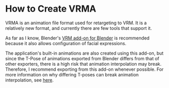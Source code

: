 # How to Create VRMA

VRMA is an animation file format used for retargeting to VRM.
It is a relatively new format, and currently there are few tools that support it.

As far as I know, Blender's [VRM add-on for Blender](https://vrm-addon-for-blender.info/en/) is recommended because it
also allows configuration of facial expressions.

The application's built-in animations are also created using this
add-on, but since the T-Pose of animations exported from Blender differs from that of other exporters, there is a high
risk that animation interpolation may break. Therefore, I recommend exporting from this add-on whenever possible. For
more information on why differing T-poses can break animation interpolation,
see [here](https://github.com/not-elm/bevy_vrm1/issues/32).
